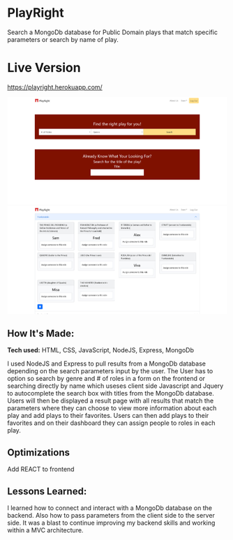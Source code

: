 # PlayRight
Search a MongoDb database for Public Domain plays that match specific parameters or search by name of play.

# Live Version
https://playright.herokuapp.com/

![Screenshot](public/assets/IMGS/screenshot(1).jpeg)
![Screenshot](public/assets/IMGS/screenshot(2).jpeg)

## How It's Made:

**Tech used:** HTML, CSS, JavaScript, NodeJS, Express, MongoDb

I used NodeJS and Express to pull results from a MongoDb database depending on the search parameters input by the user. The User has to option so search by genre and # of roles in a form on the frontend or searching directly by name which useses client side Javascript and Jquery to autocomplete the search box with titles from the MongoDb database. Users will then be displayed a result page with all results that match the parameters where they can choose to view more information about each play and add plays to their favorites. Users can then add plays to their favorites and on their dashboard they can assign people to roles in each play.

## Optimizations

Add REACT to frontend


## Lessons Learned:

I learned how to connect and interact with a MongoDb database on the backend. Also how to pass parameters from the client side to the server side. It was a blast to continue improving my backend skills and working within a MVC architecture.

